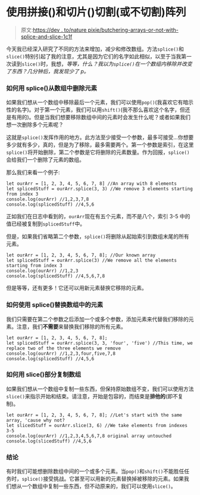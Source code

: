 # 使用拼接()和切片()切割(或不切割)阵列

> 原文:[https://dev . to/nature pixie/butchering-arrays-or-not-with-splice-and-slice-1c1f](https://dev.to/savagepixie/butchering-arrays-or-not-with-splice-and-slice-1c1f)

今天我已经深入研究了不同的方法来增加，减少和修改数组。方法`splice()`和`slice()`特别引起了我的注意，尤其是因为它们的名字如此相似，以至于当我第一次读到`slice()`时，我想，*等等，什么？我以为`splice()`在一个数组内移除并改变了东西？几分钟后，我发现少了 p。*

### [](#how-to-remove-elements-from-an-array-with-splice)如何用 splice()从数组中删除元素

如果我们想从一个数组中移除最后一个元素，我们可以使用`pop()`(我喜欢它有暗示性的名字)。对于第一个元素，我们可以用`shift()`(我不那么喜欢这个名字，但还是有用的)。但是当我们想要移除数组中间的元素时会发生什么呢？或者如果我们想一次删除多个元素呢？

这就是`splice()`发挥作用的地方。此方法至少接受一个参数，最多可接受...你想要多少就有多少，真的，但是为了移除，最多需要两个。第一个参数是索引，在这里`splice()`将开始删除，第二个参数是它将删除的元素数量。作为回报，`splice()`会给我们一个删除了元素的数组。

那么我们来看一个例子:

```
let ourArr = [1, 2, 3, 4, 5, 6, 7, 8] //An array with 8 elements
let splicedStuff = ourArr.splice(3, 3) //We remove 3 elements starting from index 3
console.log(ourArr) //1,2,3,7,8
console.log(splicedStuff) //4,5,6 
```

正如我们在日志中看到的，`ourArr`现在有五个元素，而不是八个，索引 3-5 中的值已经被复制到`splicedStuff`中。

但是，如果我们省略第二个参数，`splice()`将删除从起始索引到数组末尾的所有元素。

```
let ourArr = [1, 2, 3, 4, 5, 6, 7, 8]; //Our known array
let splicedStuff = ourArr.splice(3) //We remove all the elements starting from index 3
console.log(ourArr) //1,2,3
console.log(splicedStuff) //4,5,6,7,8 
```

但是等等，还有更多！它还可以用新元素替换它移除的元素。

### [](#how-to-replace-elements-in-an-array-using-splice)如何使用 splice()替换数组中的元素

我们只需要在第二个参数之后添加一个或多个参数，添加元素来代替我们移除的元素。注意，我们**不需要**来替换我们移除的所有元素。

```
let ourArr = [1, 2, 3, 4, 5, 6, 7, 8];
let splicedStuff = ourArr.splice(3, 3, 'four', 'five') //This time, we replace two of the three elements we remove
console.log(ourArr) //1,2,3,four,five,7,8
console.log(splicedStuff) //4,5,6 
```

### [](#how-to-partially-copy-an-array-with-slice)如何用 slice()部分复制数组

如果我们想从一个数组中复制一些东西，但保持原始数组不变，我们可以使用方法`slice()`来指示开始和结束。请注意，开始是包容的，而结束是**排他的**(即不复制)。

```
let ourArr = [1, 2, 3, 4, 5, 6, 7, 8]; //Let's start with the same array, 'cause why not?
let slicedStuff = ourArr.slice(3, 6) //We take elements from indexes 3-5
console.log(ourArr) //1,2,3,4,5,6,7,8 original array untouched
console.log(slicedStuff) //4,5,6 
```

### [](#conclusion)结论

有时我们可能想删除数组中间的一个或多个元素。当`pop()`和`shift()`不能胜任任务时，`splice()`接受挑战。它甚至可以用新的元素替换掉被移除的元素。如果我们想从一个数组中复制一些东西，但不动原来的，我们可以使用`slice()`。